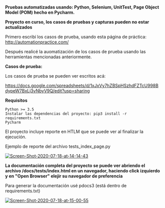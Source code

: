 **Pruebas automatizadas usando: Python, Selenium, UnitTest, Page Object Model (POM) hecho en Pycharm.**

**Proyecto en curso, los casos de pruebas y capturas pueden no estar actualizados**

Primero escribí los casos de prueba, usando esta página de práctica: http://automationpractice.com/

Después realicé la auomatización de los casos de prueba usando las herramientas mencionadas anteriormente.

**Casos de prueba:**

Los casos de prueba se pueden ver escritos acá:

https://docs.google.com/spreadsheets/d/1xJxVy7hZBSpHSzhdFZTcU998BdypeW7BxLj3vNbyV9Q/edit?usp=sharing


**Requisitos**

    Python >= 3.5
    Instalar las dependencias del proyecto: pip3 install -r requirements.txt
    Pycharm
  
El proyecto incluye reporte en HTLM que se puede ver al finalizar la ejecución.

Ejemplo de reporte del archivo tests_index_page.py


<a href="https://ibb.co/BBhK0D4"><img src="https://i.ibb.co/ZxQ1qsH/Screen-Shot-2020-07-18-at-14-14-43.png" alt="Screen-Shot-2020-07-18-at-14-14-43" border="0"></a>

**La documentación completa del proyecto se puede ver abriendo el archivo /docs/tests/index.html en un navegador, haciendo click izquierdo y en "Open Browser" elejir su navegador de preferencia**

Para generar la documentación usé pdocs3 (está dentro de requirements.txt)

<a href="https://ibb.co/jkZcFQc"><img src="https://i.ibb.co/1GJDxPD/Screen-Shot-2020-07-18-at-15-00-55.png" alt="Screen-Shot-2020-07-18-at-15-00-55" border="0"></a>

